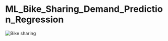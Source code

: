 # ML_Bike_Sharing_Demand_Prediction_Regression
![Bike sharing](https://github.com/Sachinvt/ML_Bike_Sharing_Demand_Prediction_Regression/assets/140580938/028a6aab-c359-4f77-a8fd-0599df829af9)

